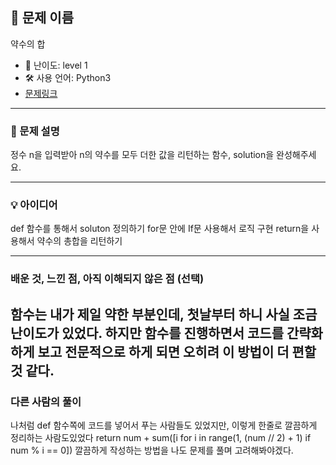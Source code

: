 ## 📘 문제 이름
약수의 합

- 🧩 난이도: level 1
- 🛠 사용 언어: Python3
- [문제링크](https://school.programmers.co.kr/learn/courses/30/lessons/12928)

---

### 🧠 문제 설명
정수 n을 입력받아 n의 약수를 모두 더한 값을 리턴하는 함수, solution을 완성해주세요.

---

### 💡 아이디어
def 함수를 통해서 soluton 정의하기
for문 안에 If문 사용해서 로직 구현
return을 사용해서 약수의 총합을 리턴하기

---

### 배운 것, 느낀 점, 아직 이해되지 않은 점 (선택)
함수는 내가 제일 약한 부분인데, 첫날부터 하니 사실 조금 난이도가 있었다.
하지만 함수를 진행하면서 코드를 간략화하게 보고 전문적으로 하게 되면 오히려 이 방법이 더 편할 것 같다.
---

### 다른 사람의 풀이
나처럼 def 함수쪽에 코드를 넣어서 푸는 사람들도 있었지만, 이렇게 한줄로 깔끔하게 정리하는 사람도있었다
return num + sum([i for i in range(1, (num // 2) + 1) if num % i == 0])
깔끔하게 작성하는 방법을 나도 문제를 풀며 고려해봐야겠다.
